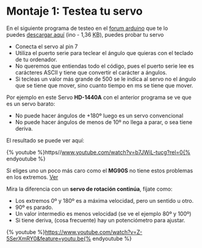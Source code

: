 
# Montaje 1: Testea tu servo

En el siguiente programa de testeo en el [forum arduino](http://forum.arduino.cc/index.php?topic=118333.0) que te lo puedes [descargar aquí](http://aularagon.catedu.es/materialesaularagon2013/Arduino-codigo/6_Control_robotica/control-servo.ino) (ino - 1,36 <abbr title="KiloBytes" lang="en">KB</abbr>), puedes probar tu servo <br />

- Conecta el servo al pin 7 
- Utiliza el puerto serie para teclear el ángulo que quieras con el teclado de tu ordenador.
- No queremos que entiendas todo el código, pues el puerto serie lee es carácteres ASCII y tiene que convertir el carácter a ángulos.
- Si tecleas un valor más grande de 500 se le indica al servo no el ángulo que se tiene que mover, sino cuanto tiempo en ms se tiene que mover.

Por ejemplo en este Servo **HD-1440A** con el anterior programa se ve que es un servo barato:

- No puede hacer ángulos de +180º luego es un servo convencional
- No puede hacer ángulos de menos de 10º no llega a parar, o sea tiene deriva.

El resultado se puede ver aquí:

{% youtube %}https//www.youtube.com/watch?v=b7JWiL-tucg?rel=0{% endyoutube %}

Si eliges uno un poco más caro como el **MG90S** no tiene estos problemas en los extremos. [Ver](https://catedu.gitbooks.io/programa-arduino-con-echidna/content/55-rele.html)

Mira la diferencia con un **servo de rotación continúa**, fíjate como:
- Los extremos 0º y 180º es a máxima velocidad, pero un sentido u otro.
- 90º es parado.
- Un valor intermedio es menos velocidad (se ve el ejemplo 80º y 100º)
- Si tiene deriva, (cosa frecuente) hay un potenciómetro para ajustar.

{% youtube %}https://www.youtube.com/watch?v=Z-5SerXmRY0&feature=youtu.be{% endyoutube %}



